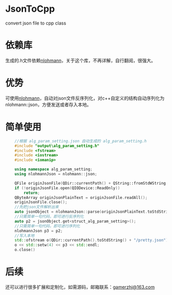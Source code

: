 # JsonToCpp
convert json file to cpp class

# 依赖库
生成的.h文件依赖[nlohmann](https://github.com/nlohmann/json)，关于这个库，不再详解，自行翻阅，很强大。

# 优势
可使用[nlohmann](https://github.com/nlohmann/json)，自动对json文件反序列化，对c++自定义的结构自动序列化为nlohmann::json，方便发送或者存入本地。

# 简单使用
```cpp
	//根据 alg_param_setting.json 自动生成的 alg_param_setting.h
	#include "output\alg_param_setting.h"
	#include <fstream>
	#include <iostream>
	#include <iomanip>

	using namespace alg_param_setting;
	using nlohmannJson = nlohmann::json;

	QFile originJsonFile(QDir::currentPath() + QString::fromStdWString(L"/json/alg_param_setting.json"));
	if (!originJsonFile.open(QIODevice::ReadOnly))
		return;
	QByteArray originJsonPlainText = originJsonFile.readAll();
	originJsonFile.close();
	//先把json文件解析出来
	auto jsonObject = nlohmannJson::parse(originJsonPlainText.toStdString());
	//只需简单一句代码，即可进行反序列化
	auto p2 = jsonObject.get<struct_alg_param_setting>();
	//只需简单一句代码，即可进行序列化
	nlohmannJson p3 = p2;
	//写入本地
	std::ofstream o(QDir::currentPath().toStdString() + "/pretty.json");
	o << std::setw(4) << p3 << std::endl;
	o.close()
```
# 后续
还可以进行很多扩展和定制化，如需源码，邮箱联系：gamerzhj@163.com
